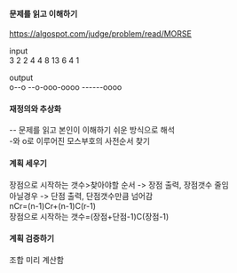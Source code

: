 #### 문제를 읽고 이해하기
https://algospot.com/judge/problem/read/MORSE

input</br>
3
2 2 4
4 8 13
6 4 1


output</br>
o--o
--o-ooo-oooo
------oooo


#### 재정의와 추상화<br>
-- 문제를 읽고 본인이 이해하기 쉬운 방식으로 해석<br>
-와 o로 이루어진 모스부호의 사전순서 찾기

#### 계획 세우기<br>
장점으로 시작하는 갯수>찾아야할 순서 -> 장점 출력, 장점갯수 줄임<br>
				     아닐경우 -> 단점 출력, 단점갯수만큼 넘어감<br>
nCr=(n-1)Cr+(n-1)C(r-1)<br>
장점으로 시작하는 갯수=(장점+단점-1)C(장점-1)

#### 계획 검증하기
조합 미리 계산함
